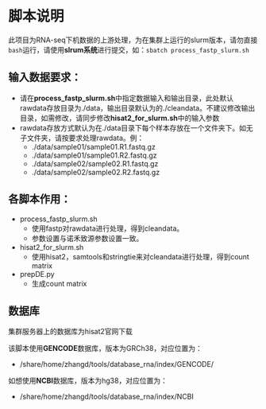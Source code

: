 # 脚本说明

此项目为RNA-seq下机数据的上游处理，为在集群上运行的slurm版本，请勿直接`bash`运行，请使用**slrum系统**进行提交，如：`sbatch process_fastp_slurm.sh`

## 输入数据要求：

+ 请在**process_fastp_slurm.sh**中指定数据输入和输出目录，此处默认rawdata存放目录为./data，输出目录默认为的./cleandata。不建议修改输出目录，如需修改，请同步修改**hisat2_for_slurm.sh**中的输入参数
+ rawdata存放方式默认为在./data目录下每个样本存放在一个文件夹下。如无子文件夹，请按要求处理rawdata。例：
  + ./data/sample01/sample01.R1.fastq.gz
  + ./data/sample01/sample01.R2.fastq.gz
  + ./data/sample02/sample02.R1.fastq.gz
  + ./data/sample02/sample02.R2.fastq.gz

## 各脚本作用：

+ process_fastp_slurm.sh
  + 使用fastp对rawdata进行处理，得到cleandata。
  + 参数设置与诺禾致源参数设置一致。
+ hisat2_for_slurm.sh
  + 使用hisat2，samtools和stringtie来对cleandata进行处理，得到count matrix
+ prepDE.py
  + 生成count matrix

## 数据库

集群服务器上的数据库为hisat2官网下载

该脚本使用**GENCODE**数据库，版本为GRCh38，对应位置为：

+ /share/home/zhangd/tools/database_rna/index/GENCODE/

如想使用**NCBI**数据库，版本为hg38，对应位置为：

+ /share/home/zhangd/tools/database_rna/index/NCBI
